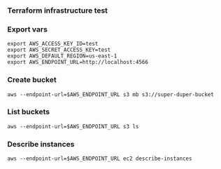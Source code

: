 ### Terraform infrastructure test

### Export vars 
    export AWS_ACCESS_KEY_ID=test
    export AWS_SECRET_ACCESS_KEY=test
    export AWS_DEFAULT_REGION=us-east-1
    export AWS_ENDPOINT_URL=http://localhost:4566

### Create bucket
    aws --endpoint-url=$AWS_ENDPOINT_URL s3 mb s3://super-duper-bucket

### List buckets
    aws --endpoint-url=$AWS_ENDPOINT_URL s3 ls

### Describe instances
    aws --endpoint-url=$AWS_ENDPOINT_URL ec2 describe-instances
